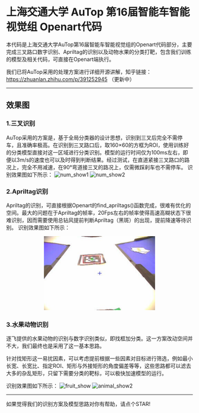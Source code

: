 # 上海交通大学 AuTop 第16届智能车智能视觉组   Openart代码

本代码是上海交通大学AuTop第16届智能车智能视觉组的Openart代码部分，主要完成三叉路口数字识别、Apriltag的识别以及动物水果的分类打靶，包含我们训练的模型及相关代码，可直接在Openart端执行。

我们已将AuTop采用的处理方案进行详细开源讲解，知乎链接：https://zhuanlan.zhihu.com/p/391252945 （更新中）

---
## 效果图

### 1.三叉识别
AuTop采用的方案是，基于全局分类器的设计思想，识别到三叉后完全不需停车，且准确率极高。在识别到三叉路口后，取160×60的方框为ROI，使用训练好的分类模型直接对这一区域进行分类识别。模型的运行时间仅为100ms左右，即便以3m/s的速度也可以及时得到判断结果。经过测试，在直道紧接三叉路口的路况上，完全不用减速，在90°弯道接三叉的路况上，仅需微踩刹车也不需停车。
识别效果图如下所示：
![num_show1](./gif/num2_gif.gif)
![num_show2](./gif/num5_gif.gif)

### 2.Apriltag识别
Apriltag的识别，可直接根据Openart的find_apriltags()函数完成，很难有优化的空间。最大的问题在于Apriltag的帧率，20Fps左右的帧率使得高速高糊状态下很难识别，因而需要使用总钻风提前判断Apriltag（黑斑）的出现，提前降速等待识别。
识别效果图如下所示：
<div align=center><img width="300" height="200" src="./gif/Apriltag.jpg"/></div>

### 3.水果动物识别
逐飞提供的水果动物的识别与数字识别类似，即找框加分类。这一方案改动空间并不大，我们最终也是采用了这一基本思路。

针对找矩形这一易扰因素，可以考虑提前根据一些因素对目标进行筛选，例如最小长宽、长宽比、指定ROI、矩形与外接矩形的角度偏差等等，这些思路都可以滤去大多的杂乱矩形，只留下需要分类的靶标，可以极快加速模型的运行。

识别效果图如下所示：
![fruit_show](./gif/fruit_gif.gif)
![animal_show2](./gif/animal_gif.gif)

---
如果觉得我们的识别方案及模型思路对你有帮助，请点个STAR!
